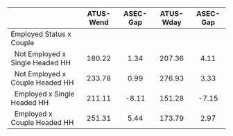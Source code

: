 
|                      |    ATUS-Wend |     ASEC-Gap |    ATUS-Wday |     ASEC-Gap |
| -------------------- | :----------: | :----------: | :----------: | :----------: |
| Employed Status x Couple |              |              |              |              |
| &nbsp;&nbsp;Not Employed x Single Headed HH |       180.22 |         1.34 |       207.36 |         4.11 |
| &nbsp;&nbsp;Not Employed x Couple Headed HH |       233.78 |         0.99 |       276.93 |         3.33 |
| &nbsp;&nbsp;Employed x Single Headed HH |       211.11 |        -8.11 |       151.28 |        -7.15 |
| &nbsp;&nbsp;Employed x Couple Headed HH |       251.31 |         5.44 |       173.79 |         2.97 |

